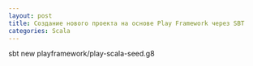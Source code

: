 ```yaml
---
layout: post
title: Создание нового проекта на основе Play Framework через SBT
categories: Scala 
---
```


sbt new playframework/play-scala-seed.g8